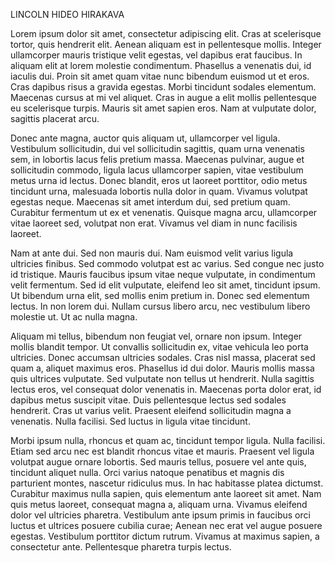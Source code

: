 
LINCOLN HIDEO HIRAKAVA


Lorem ipsum dolor sit amet, consectetur adipiscing elit. Cras at scelerisque tortor, quis hendrerit elit. Aenean aliquam est in pellentesque mollis. Integer ullamcorper mauris tristique velit egestas, vel dapibus erat faucibus. In aliquam elit at lorem molestie condimentum. Phasellus a venenatis dui, id iaculis dui. Proin sit amet quam vitae nunc bibendum euismod ut et eros. Cras dapibus risus a gravida egestas. Morbi tincidunt sodales elementum. Maecenas cursus at mi vel aliquet. Cras in augue a elit mollis pellentesque eu scelerisque turpis. Mauris sit amet sapien eros. Nam at vulputate dolor, sagittis placerat arcu.

Donec ante magna, auctor quis aliquam ut, ullamcorper vel ligula. Vestibulum sollicitudin, dui vel sollicitudin sagittis, quam urna venenatis sem, in lobortis lacus felis pretium massa. Maecenas pulvinar, augue et sollicitudin commodo, ligula lacus ullamcorper sapien, vitae vestibulum metus urna id lectus. Donec blandit, eros ut laoreet porttitor, odio metus tincidunt urna, malesuada lobortis nulla dolor in quam. Vivamus volutpat egestas neque. Maecenas sit amet interdum dui, sed pretium quam. Curabitur fermentum ut ex et venenatis. Quisque magna arcu, ullamcorper vitae laoreet sed, volutpat non erat. Vivamus vel diam in nunc facilisis laoreet.

Nam at ante dui. Sed non mauris dui. Nam euismod velit varius ligula ultricies finibus. Sed commodo volutpat est ac varius. Sed congue nec justo id tristique. Mauris faucibus ipsum vitae neque vulputate, in condimentum velit fermentum. Sed id elit vulputate, eleifend leo sit amet, tincidunt ipsum. Ut bibendum urna elit, sed mollis enim pretium in. Donec sed elementum lectus. In non lorem dui. Nullam cursus libero arcu, nec vestibulum libero molestie ut. Ut ac nulla magna.

Aliquam mi tellus, bibendum non feugiat vel, ornare non ipsum. Integer mollis blandit tempor. Ut convallis sollicitudin ex, vitae vehicula leo porta ultricies. Donec accumsan ultricies sodales. Cras nisl massa, placerat sed quam a, aliquet maximus eros. Phasellus id dui dolor. Mauris mollis massa quis ultrices vulputate. Sed vulputate non tellus ut hendrerit. Nulla sagittis lectus eros, vel consequat dolor venenatis in. Maecenas porta dolor erat, id dapibus metus suscipit vitae. Duis pellentesque lectus sed sodales hendrerit. Cras ut varius velit. Praesent eleifend sollicitudin magna a venenatis. Nulla facilisi. Sed luctus in ligula vitae tincidunt.

Morbi ipsum nulla, rhoncus et quam ac, tincidunt tempor ligula. Nulla facilisi. Etiam sed arcu nec est blandit rhoncus vitae et mauris. Praesent vel ligula volutpat augue ornare lobortis. Sed mauris tellus, posuere vel ante quis, tincidunt aliquet nulla. Orci varius natoque penatibus et magnis dis parturient montes, nascetur ridiculus mus. In hac habitasse platea dictumst. Curabitur maximus nulla sapien, quis elementum ante laoreet sit amet. Nam quis metus laoreet, consequat magna a, aliquam urna. Vivamus eleifend dolor vel ultricies pharetra. Vestibulum ante ipsum primis in faucibus orci luctus et ultrices posuere cubilia curae; Aenean nec erat vel augue posuere egestas. Vestibulum porttitor dictum rutrum. Vivamus at maximus sapien, a consectetur ante. Pellentesque pharetra turpis lectus.
